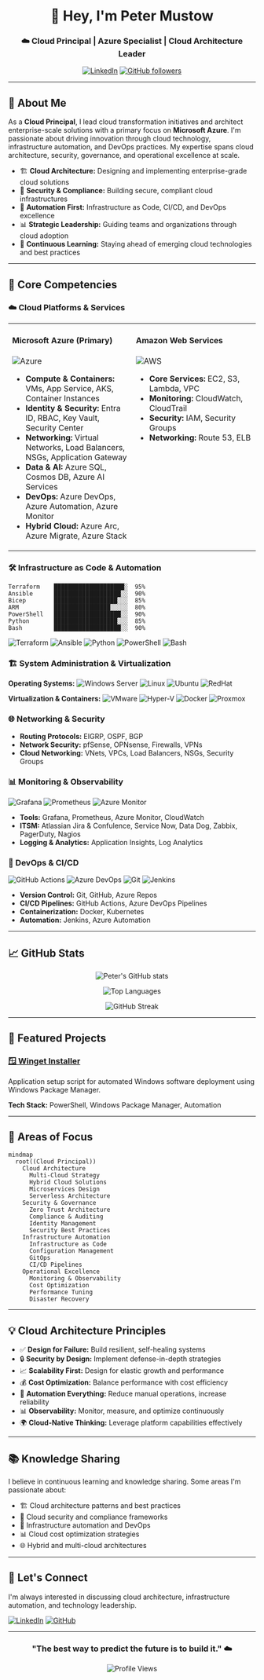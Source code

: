 <div align="center">

# 👋 Hey, I'm Peter Mustow
### ☁️ Cloud Principal | Azure Specialist | Cloud Architecture Leader

[![LinkedIn](https://img.shields.io/badge/LinkedIn-0077B5?style=for-the-badge&logo=linkedin&logoColor=white)](https://www.linkedin.com/in/pmustow/)
[![GitHub followers](https://img.shields.io/github/followers/petermustow?label=Follow&style=for-the-badge&logo=github)](https://github.com/petermustow)

</div>

---

## 🚀 About Me

As a **Cloud Principal**, I lead cloud transformation initiatives and architect enterprise-scale solutions with a primary focus on **Microsoft Azure**. I'm passionate about driving innovation through cloud technology, infrastructure automation, and DevOps practices. My expertise spans cloud architecture, security, governance, and operational excellence at scale.

- 🏗️ **Cloud Architecture:** Designing and implementing enterprise-grade cloud solutions
- 🔐 **Security & Compliance:** Building secure, compliant cloud infrastructures
- 🤖 **Automation First:** Infrastructure as Code, CI/CD, and DevOps excellence
- 📊 **Strategic Leadership:** Guiding teams and organizations through cloud adoption
- 🌱 **Continuous Learning:** Staying ahead of emerging cloud technologies and best practices

---

## 💼 Core Competencies

### ☁️ Cloud Platforms & Services

<table>
<tr>
<td valign="top" width="50%">

#### Microsoft Azure (Primary)
![Azure](https://img.shields.io/badge/Microsoft_Azure-0078D4?style=for-the-badge&logo=microsoft-azure&logoColor=white)
- **Compute & Containers:** VMs, App Service, AKS, Container Instances
- **Identity & Security:** Entra ID, RBAC, Key Vault, Security Center
- **Networking:** Virtual Networks, Load Balancers, NSGs, Application Gateway
- **Data & AI:** Azure SQL, Cosmos DB, Azure AI Services
- **DevOps:** Azure DevOps, Azure Automation, Azure Monitor
- **Hybrid Cloud:** Azure Arc, Azure Migrate, Azure Stack

</td>
<td valign="top" width="50%">

#### Amazon Web Services
![AWS](https://img.shields.io/badge/Amazon_AWS-FF9900?style=for-the-badge&logo=amazonaws&logoColor=white)
- **Core Services:** EC2, S3, Lambda, VPC
- **Monitoring:** CloudWatch, CloudTrail
- **Security:** IAM, Security Groups
- **Networking:** Route 53, ELB

</td>
</tr>
</table>

### 🛠️ Infrastructure as Code & Automation

```text
Terraform    ████████████████████░  95%
Ansible      ███████████████████░░  90%
Bicep        ██████████████████░░░  85%
ARM          ████████████████░░░░░  80%
PowerShell   ███████████████████░░  90%
Python       ██████████████████░░░  85%
Bash         ███████████████████░░  90%
```

![Terraform](https://img.shields.io/badge/Terraform-7B42BC?style=for-the-badge&logo=terraform&logoColor=white)
![Ansible](https://img.shields.io/badge/Ansible-EE0000?style=for-the-badge&logo=ansible&logoColor=white)
![Python](https://img.shields.io/badge/Python-3776AB?style=for-the-badge&logo=python&logoColor=white)
![PowerShell](https://img.shields.io/badge/PowerShell-5391FE?style=for-the-badge&logo=powershell&logoColor=white)
![Bash](https://img.shields.io/badge/Bash-4EAA25?style=for-the-badge&logo=gnu-bash&logoColor=white)

### 🏗️ System Administration & Virtualization

**Operating Systems:**
![Windows Server](https://img.shields.io/badge/Windows_Server-0078D6?style=for-the-badge&logo=windows&logoColor=white)
![Linux](https://img.shields.io/badge/Linux-FCC624?style=for-the-badge&logo=linux&logoColor=black)
![Ubuntu](https://img.shields.io/badge/Ubuntu-E95420?style=for-the-badge&logo=ubuntu&logoColor=white)
![RedHat](https://img.shields.io/badge/Red%20Hat-EE0000?style=for-the-badge&logo=redhat&logoColor=white)

**Virtualization & Containers:**
![VMware](https://img.shields.io/badge/VMware-607078?style=for-the-badge&logo=vmware&logoColor=white)
![Hyper-V](https://img.shields.io/badge/Hyper--V-0078D4?style=for-the-badge&logo=microsoft&logoColor=white)
![Docker](https://img.shields.io/badge/Docker-2496ED?style=for-the-badge&logo=docker&logoColor=white)
![Proxmox](https://img.shields.io/badge/Proxmox-E57000?style=for-the-badge&logo=proxmox&logoColor=white)

### 🌐 Networking & Security

- **Routing Protocols:** EIGRP, OSPF, BGP
- **Network Security:** pfSense, OPNsense, Firewalls, VPNs
- **Cloud Networking:** VNets, VPCs, Load Balancers, NSGs, Security Groups

### 📊 Monitoring & Observability

![Grafana](https://img.shields.io/badge/Grafana-F46800?style=for-the-badge&logo=grafana&logoColor=white)
![Prometheus](https://img.shields.io/badge/Prometheus-E6522C?style=for-the-badge&logo=prometheus&logoColor=white)
![Azure Monitor](https://img.shields.io/badge/Azure_Monitor-0078D4?style=for-the-badge&logo=microsoft-azure&logoColor=white)

- **Tools:** Grafana, Prometheus, Azure Monitor, CloudWatch
- **ITSM:** Atlassian Jira & Confulence, Service Now, Data Dog, Zabbix, PagerDuty, Nagios
- **Logging & Analytics:** Application Insights, Log Analytics

### 🔄 DevOps & CI/CD

![GitHub Actions](https://img.shields.io/badge/GitHub_Actions-2088FF?style=for-the-badge&logo=github-actions&logoColor=white)
![Azure DevOps](https://img.shields.io/badge/Azure_DevOps-0078D7?style=for-the-badge&logo=azure-devops&logoColor=white)
![Git](https://img.shields.io/badge/Git-F05032?style=for-the-badge&logo=git&logoColor=white)
![Jenkins](https://img.shields.io/badge/Jenkins-D24939?style=for-the-badge&logo=jenkins&logoColor=white)

- **Version Control:** Git, GitHub, Azure Repos
- **CI/CD Pipelines:** GitHub Actions, Azure DevOps Pipelines
- **Containerization:** Docker, Kubernetes
- **Automation:** Jenkins, Azure Automation

---

## 📈 GitHub Stats

<div align="center">

![Peter's GitHub stats](https://github-readme-stats.vercel.app/api?username=petermustow&show_icons=true&theme=tokyonight&hide_border=true&count_private=true)

![Top Languages](https://github-readme-stats.vercel.app/api/top-langs/?username=petermustow&layout=compact&theme=tokyonight&hide_border=true)

![GitHub Streak](https://github-readme-streak-stats.herokuapp.com/?user=petermustow&theme=tokyonight&hide_border=true)

</div>

---

## 🌟 Featured Projects

### [🪟 Winget Installer](https://github.com/petermustow/winget)
Application setup script for automated Windows software deployment using Windows Package Manager.

**Tech Stack:** PowerShell, Windows Package Manager, Automation

---

## 🎯 Areas of Focus

```mermaid
mindmap
  root((Cloud Principal))
    Cloud Architecture
      Multi-Cloud Strategy
      Hybrid Cloud Solutions
      Microservices Design
      Serverless Architecture
    Security & Governance
      Zero Trust Architecture
      Compliance & Auditing
      Identity Management
      Security Best Practices
    Infrastructure Automation
      Infrastructure as Code
      Configuration Management
      GitOps
      CI/CD Pipelines
    Operational Excellence
      Monitoring & Observability
      Cost Optimization
      Performance Tuning
      Disaster Recovery
```

---

## 💡 Cloud Architecture Principles

- ✅ **Design for Failure:** Build resilient, self-healing systems
- 🔒 **Security by Design:** Implement defense-in-depth strategies
- 📈 **Scalability First:** Design for elastic growth and performance
- 💰 **Cost Optimization:** Balance performance with cost efficiency
- 🔄 **Automation Everything:** Reduce manual operations, increase reliability
- 📊 **Observability:** Monitor, measure, and optimize continuously
- 🌍 **Cloud-Native Thinking:** Leverage platform capabilities effectively

---

## 📚 Knowledge Sharing

I believe in continuous learning and knowledge sharing. Some areas I'm passionate about:

- 🏗️ Cloud architecture patterns and best practices
- 🔐 Cloud security and compliance frameworks
- 🤖 Infrastructure automation and DevOps
- 📊 Cloud cost optimization strategies
- 🌐 Hybrid and multi-cloud architectures

---

## 🤝 Let's Connect

I'm always interested in discussing cloud architecture, infrastructure automation, and technology leadership.

[![LinkedIn](https://img.shields.io/badge/LinkedIn-0077B5?style=for-the-badge&logo=linkedin&logoColor=white)](https://www.linkedin.com/in/pmustow/)
[![GitHub](https://img.shields.io/badge/GitHub-100000?style=for-the-badge&logo=github&logoColor=white)](https://github.com/petermustow)

---

<div align="center">

### "The best way to predict the future is to build it." ☁️

![Profile Views](https://komarev.com/ghpvc/?username=petermustow&color=blue&style=for-the-badge)

</div>
